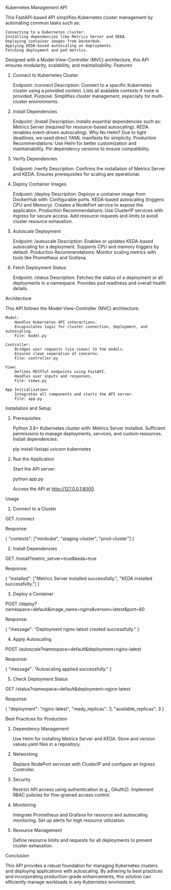 Kubernetes Management API

This FastAPI-based API simplifies Kubernetes cluster management by automating common tasks such as:

    Connecting to a Kubernetes cluster.
    Installing dependencies like Metrics Server and KEDA.
    Deploying container images from DockerHub.
    Applying KEDA-based autoscaling on deployments.
    Fetching deployment and pod metrics.

Designed with a Model-View-Controller (MVC) architecture, this API ensures modularity, scalability, and maintainability.
Features
1. Connect to Kubernetes Cluster

    Endpoint: /connect
    Description:
        Connect to a specific Kubernetes cluster using a provided context.
        Lists all available contexts if none is provided.
    Purpose:
        Simplifies cluster management, especially for multi-cluster environments.

2. Install Dependencies

    Endpoint: /install
    Description:
        Installs essential dependencies such as:
            Metrics Server (required for resource-based autoscaling).
            KEDA (enables event-driven autoscaling).
    Why No Helm?
        Due to tight deadlines, we used direct YAML manifests for simplicity.
    Production Recommendations:
        Use Helm for better customization and maintainability.
        Pin dependency versions to ensure compatibility.

3. Verify Dependencies

    Endpoint: /verify
    Description:
        Confirms the installation of Metrics Server and KEDA.
        Ensures prerequisites for scaling are operational.

4. Deploy Container Images

    Endpoint: /deploy
    Description:
        Deploys a container image from DockerHub with:
            Configurable ports.
            KEDA-based autoscaling (triggers: CPU and Memory).
        Creates a NodePort service to expose the application.
    Production Recommendations:
        Use ClusterIP services with Ingress for secure access.
        Add resource requests and limits to avoid cluster resource exhaustion.

5. Autoscale Deployment

    Endpoint: /autoscale
    Description:
        Enables or updates KEDA-based autoscaling for a deployment.
        Supports CPU and memory triggers by default.
    Production Recommendations:
        Monitor scaling metrics with tools like Prometheus and Grafana.

6. Fetch Deployment Status

    Endpoint: /status
    Description:
        Fetches the status of a deployment or all deployments in a namespace.
        Provides pod readiness and overall health details.

Architecture

This API follows the Model-View-Controller (MVC) architecture:

    Model:
        Handles Kubernetes API interactions.
        Encapsulates logic for cluster connection, deployment, and autoscaling.
        File: model.py

    Controller:
        Bridges user requests (via views) to the models.
        Ensures clean separation of concerns.
        File: controller.py

    View:
        Defines RESTful endpoints using FastAPI.
        Handles user inputs and responses.
        File: views.py

    App Initialization:
        Integrates all components and starts the API server.
        File: app.py

Installation and Setup
1. Prerequisites

    Python 3.8+
    Kubernetes cluster with:
        Metrics Server installed.
        Sufficient permissions to manage deployments, services, and custom resources.
    Install dependencies:

    pip install fastapi uvicorn kubernetes

2. Run the Application

    Start the API server:

    python app.py

    Access the API at http://127.0.0.1:8000.

Usage
1. Connect to a Cluster

GET /connect

Response:

{
  "contexts": ["minikube", "staging-cluster", "prod-cluster"]
}

2. Install Dependencies

GET /install?metric_server=true&keda=true

Response:

{
  "installed": ["Metrics Server installed successfully.", "KEDA installed successfully."]
}

3. Deploy a Container

POST /deploy?namespace=default&image_name=nginx&version=latest&port=80

Response:

{
  "message": "Deployment nginx-latest created successfully."
}

4. Apply Autoscaling

POST /autoscale?namespace=default&deployment=nginx-latest

Response:

{
  "message": "Autoscaling applied successfully."
}

5. Check Deployment Status

GET /status?namespace=default&deployment=nginx-latest

Response:

{
  "deployment": "nginx-latest",
  "ready_replicas": 3,
  "available_replicas": 3
}


Best Practices for Production
1. Dependency Management

    Use Helm for installing Metrics Server and KEDA.
    Store and version values.yaml files in a repository.

2. Networking

    Replace NodePort services with ClusterIP and configure an Ingress Controller.

3. Security

    Restrict API access using authentication (e.g., OAuth2).
    Implement RBAC policies for fine-grained access control.

4. Monitoring

    Integrate Prometheus and Grafana for resource and autoscaling monitoring.
    Set up alerts for high resource utilization.

5. Resource Management

    Define resource limits and requests for all deployments to prevent cluster exhaustion.

Conclusion

This API provides a robust foundation for managing Kubernetes clusters and deploying applications with autoscaling. By adhering to best practices and incorporating production-grade enhancements, this solution can efficiently manage workloads in any Kubernetes environment.
